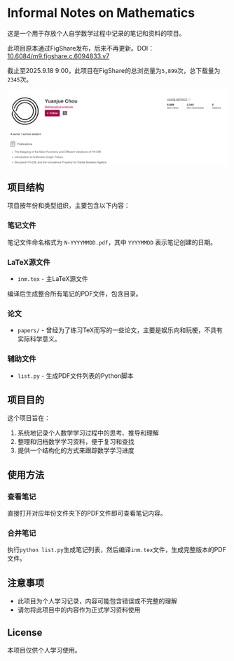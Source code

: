 # Informal Notes on Mathematics

这是一个用于存放个人自学数学过程中记录的笔记和资料的项目。

此项目原本通过FigShare发布，后来不再更新。DOI：[10.6084/m9.figshare.c.6094833.v7](https://doi.org/10.6084/m9.figshare.c.6094833.v7)

截止至2025.9.18 9:00，此项目在FigShare的总浏览量为`5,899`次，总下载量为`2345`次。

![FigShare首页截图](figshare.png)

## 项目结构

项目按年份和类型组织，主要包含以下内容：

### 笔记文件

  笔记文件命名格式为 `N-YYYYMMDD.pdf`，其中 `YYYYMMDD` 表示笔记创建的日期。

### LaTeX源文件
 - `inm.tex` - 主LaTeX源文件

  编译后生成整合所有笔记的PDF文件，包含目录。

### 论文
- `papers/` - 曾经为了练习TeX而写的一些论文，主要是娱乐向和玩梗，不具有实际科学意义。

### 辅助文件
- `list.py` - 生成PDF文件列表的Python脚本

## 项目目的

这个项目旨在：
1. 系统地记录个人数学学习过程中的思考、推导和理解
2. 整理和归档数学学习资料，便于复习和查找
3. 提供一个结构化的方式来跟踪数学学习进度

## 使用方法

### 查看笔记
直接打开对应年份文件夹下的PDF文件即可查看笔记内容。

### 合并笔记
执行`python list.py`生成笔记列表，然后编译`inm.tex`文件，生成完整版本的PDF文件。

## 注意事项
- 此项目为个人学习记录，内容可能包含错误或不完整的理解
- 请勿将此项目中的内容作为正式学习资料使用

## License
本项目仅供个人学习使用。
